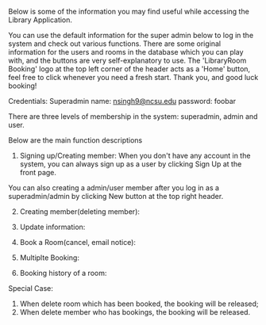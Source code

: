 Below is some of the information you may find useful while accessing the Library Application.

You can use the default information for the super admin below to log in the system and check out various functions. There are some original information for the users and rooms in the database which you can play with, and the buttons are very self-explanatory to use. The 'LibraryRoom Booking' logo at the top left corner of the header acts as a 'Home' button, feel free to click whenever you need a fresh start. Thank you, and good luck booking!


Credentials:
Superadmin name: nsingh9@ncsu.edu
password: foobar


There are three levels of membership in the system: superadmin, admin and user.

Below are the main function descriptions

1. Signing up/Creating member:
  When you don't have any account in the system, you can always sign up as a user by clicking Sign Up at the front page. 

  You can also creating a admin/user member after you log in as a superadmin/admin by clicking New button at the top right header.

2. Creating member(deleting member):

3. Update information:

4. Book a Room(cancel, email notice):

5. Multiplte Booking:

6. Booking history of a room:





Special Case:
1. When delete room which has been booked, the booking will be released;
2. When delete member who has bookings, the booking will be released.



